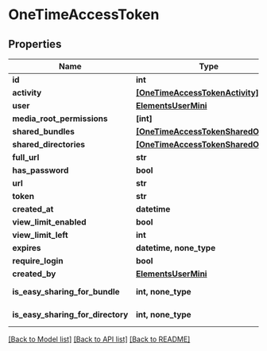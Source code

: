 # OneTimeAccessToken


## Properties

Name | Type | Description | Notes
------------ | ------------- | ------------- | -------------
**id** | **int** |  | 
**activity** | [**[OneTimeAccessTokenActivity]**](OneTimeAccessTokenActivity.md) |  | [readonly] 
**user** | [**ElementsUserMini**](ElementsUserMini.md) |  | 
**media_root_permissions** | **[int]** |  | [readonly] 
**shared_bundles** | [**[OneTimeAccessTokenSharedObject]**](OneTimeAccessTokenSharedObject.md) |  | [readonly] 
**shared_directories** | [**[OneTimeAccessTokenSharedObject]**](OneTimeAccessTokenSharedObject.md) |  | [readonly] 
**full_url** | **str** |  | [readonly] 
**has_password** | **bool** |  | [readonly] 
**url** | **str** |  | 
**token** | **str** |  | 
**created_at** | **datetime** |  | [readonly] 
**view_limit_enabled** | **bool** |  | 
**view_limit_left** | **int** |  | 
**expires** | **datetime, none_type** |  | 
**require_login** | **bool** |  | 
**created_by** | [**ElementsUserMini**](ElementsUserMini.md) |  | [optional] 
**is_easy_sharing_for_bundle** | **int, none_type** |  | [optional] [readonly] 
**is_easy_sharing_for_directory** | **int, none_type** |  | [optional] [readonly] 

[[Back to Model list]](../#documentation-for-models) [[Back to API list]](../#documentation-for-api-endpoints) [[Back to README]](../)


